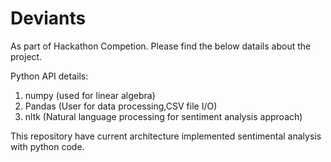 # Deviants

As part of Hackathon Competion. Please find the below datails about the project.

Python API details:
1. numpy (used for linear algebra)
2. Pandas (User for data processing,CSV file I/O)
3. nltk (Natural language processing for sentiment analysis approach)

This repository have current architecture implemented sentimental analysis with python code.

